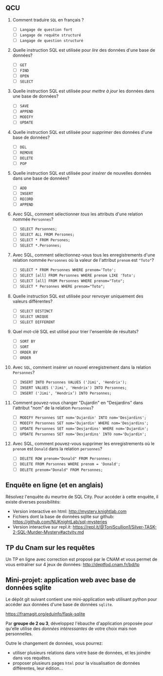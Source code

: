 ## QCU

1. Comment traduire `SQL` en français ?

   - [ ] `Langage de question fort`
   - [ ] `Langage de requête structuré`
   - [ ] `Langage de question structuré`

2. Quelle instruction SQL est utilisée pour _lire_ des données d'une base de données?

   - [ ] `GET`
   - [ ] `FIND`
   - [ ] `OPEN`
   - [ ] `SELECT`

3. Quelle instruction SQL est utilisée pour _mettre à jour_ les données dans une base de données?

   - [ ] `SAVE`
   - [ ] `APPEND`
   - [ ] `MODIFY`
   - [ ] `UPDATE`

4. Quelle instruction SQL est utilisée pour _supprimer_ des données d'une base de données?

   - [ ] `DEL`
   - [ ] `REMOVE`
   - [ ] `DELETE`
   - [ ] `POP`

5. Quelle instruction SQL est utilisée pour _insérer_ de nouvelles données dans une base de
   données?

   - [ ] `ADD`
   - [ ] `INSERT`
   - [ ] `RECORD`
   - [ ] `APPEND`

6. Avec SQL, comment sélectionner _tous_ les attributs d'une relation nommée `Personnes`?

   - [ ] `SELECT Personnes;`
   - [ ] `SELECT ALL FROM Persones;`
   - [ ] `SELECT * FROM Persones;`
   - [ ] `SELECT *.Personnes;`

7. Avec SQL, comment sélectionnez-vous tous les enregistrements d'une relation nommée `Personnes`
   où
   la valeur de l'attribut `prenom` est `"Toto"`?

   - [ ] `SELECT * FROM Personnes WHERE prenom='Toto';`
   - [ ] `SELECT [all] FROM Personnes WHERE prenom LIKE 'Toto';`
   - [ ] `SELECT [all] FROM Personnes WHERE prenom="Toto";`
   - [ ] `SELECT * Personnes WHERE prenom="Toto";`

8. Quelle instruction SQL est utilisée pour renvoyer uniquement des valeurs différentes?

   - [ ] `SELECT DISTINCT`
   - [ ] `SELECT UNIQUE`
   - [ ] `SELECT DIFFERENT`

9. Quel mot-clé SQL est utilisé pour trier l'ensemble de résultats?

   - [ ] `SORT BY`
   - [ ] `SORT`
   - [ ] `ORDER BY`
   - [ ] `ORDER`

10. Avec `SQL`, comment insérer un nouvel enregistrement dans la relation `Personnes`?

    - [ ] `INSERT INTO Personnes VALUES ('Jimi', 'Hendrix');`
    - [ ] `INSERT VALUES ('Jimi', 'Hendrix') INTO Personnes;`
    - [ ] `INSERT ('Jimi', ‘Hendrix’) INTO Personnes;`

11. Comment pouvez-vous changer "Dujardin" en "Desjardins" dans l'attribut "nom" de la relation
    `Personnes`?

    - [ ] `MODIFY Personnes SET nom='Dujardin' INTO nom='Desjardins';`
    - [ ] `MODIFY Personnes SET nom='Dujardin' WHERE nom='Desjardins';`
    - [ ] `UPDATE Personnes SET nom='Desjardins' WHERE nom='Dujardin';`
    - [ ] `UPDATE Personnes SET nom='Desjardins' INTO nom='Dujardin';`

12. Avec SQL, comment pouvez-vous supprimer les enregistrements où le `prenom` est `Donald` dans
    la relation `personnes`?

    - [ ] `DELETE ROW prenom="Donald" FROM Personnes;`
    - [ ] `DELETE FROM Personnes WHERE prenom = 'Donald';`
    - [ ] `DELETE prenom="Donald" FROM Personnes;`

## Enquête en ligne (et en anglais)

Résolvez l'enquête du meurtre de SQL City. Pour accéder à cette enquête, il existe diverses
possibilités:

- Version interactive en html: <http://mystery.knightlab.com>
- Fichiers dont la base de données sqlite sur github: <https://github.com/NUKnightLab/sql-mysteries>
- Version interactive sur repl.it: <https://repl.it/@ToniScullion1/Silver-TASK-2-SQL-Murder-Mystery#actvity.md>

## TP du Cnam sur les requêtes

Un TP en ligne avec correction est proposé par le CNAM et vous permet de vous entraîner sur 4 jeux
de données: <http://deptfod.cnam.fr/bd/tp>

## Mini-projet: application web avec base de données sqlite

Le dépôt git suivant contient une mini-application web utilisant python pour accéder aux données
d'une base de données `sqlite`.

<https://framagit.org/eduinfo/flask-sqlite>

Par **groupe de 2 ou 3**, développez l'ébauche d'application proposée pour qu'elle utilise des
_données intéressantes_ de votre choix mais non personnelles.

Outre le changement de données, vous pourrez:

- utiliser plusieurs relations dans votre base de données, et les joindre dans vos requêtes.
- proposer plusieurs pages `html` pour la visualisation de données différentes, leur édition...
